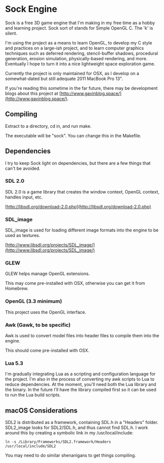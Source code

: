 
# Sock Engine #
 
Sock is a free 3D game engine that I'm making in my free time as a hobby and learning project. Sock sort of stands for Simple OpenGL C. The 'k' is silent.

I'm using the project as a means to learn OpenGL, to develop my C style and practices on a large-ish project, and to learn computer graphics techniques such as deferred rendering, stencil-buffer shadows, procedural generation, erosion simulation, physically-based rendering, and more. Eventually I hope to turn it into a nice lightweight space exploration game.

Currently the project is only maintained for OSX, as I develop on a somewhat-dated but still adequate 2011 MacBook Pro 13".

If you're reading this sometime in the far future, there may be development blogs about this project at [http://www.gavinblog.space/](http://www.gavinblog.space/).

## Compiling ##
Extract to a directory, cd in, and run make.

The executable will be "sock". You can change this in the Makefile.

## Dependencies ##
I try to keep Sock light on dependencies, but there are a few things that can't be avoided.

### SDL 2.0 ###
SDL 2.0 is a game library that creates the window context, OpenGL context, handles input, etc.

[http://libsdl.org/download-2.0.php](http://libsdl.org/download-2.0.php)

### SDL_image ###
SDL_image is used for loading different image formats into the engine to be used as textures.

[http://www.libsdl.org/projects/SDL_image/](http://www.libsdl.org/projects/SDL_image/)
### GLEW ###
GLEW helps manage OpenGL extensions.

This may come pre-installed with OSX, otherwise you can get it from Homebrew.
### OpenGL (3.3 minimum) ###
This project uses the OpenGL interface.

### Awk (Gawk, to be specific) ###
Awk is used to convert model files into header files to compile them into the engine.

This should come pre-installed with OSX.

### Lua 5.3 ###
I'm gradually integrating Lua as a scripting and configuration language for the project. I'm also in the process of converting my awk scripts to Lua to reduce dependencies. At the moment, you'll need both the Lua library and the binary. In the future I'll have the library compiled first so it can be used to run the Lua build scripts.

## macOS Considerations ##
SDL2 is distributed as a framework, containing SDL.h in a "Headers" folder. SDL2_image looks for SDL2/SDL.h, and thus cannot find SDL.h. I work around this by creating a symbolic link in my /usr/local/include:

    ln -s /Library/Frameworks/SDL2.framework/Headers /usr/local/include/SDL2

You may need to do similar shenanigans to get things compiling.